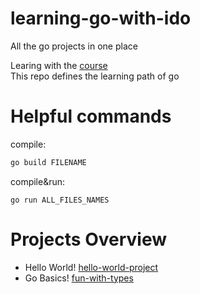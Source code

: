 # learning-go-with-ido
All the go projects in one place            

Learing with the [course](https://www.udemy.com/course/go-the-complete-developers-guide/)               
This repo defines the learning path of go               

# Helpful commands
compile:
```bash
go build FILENAME
```
compile&run:
```
go run ALL_FILES_NAMES
```

# Projects Overview
* Hello World! [hello-world-project](/first-project/)              
* Go Basics! [fun-with-types](/second-project-cards/)              

